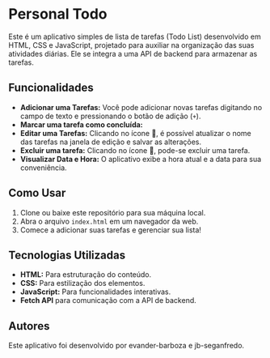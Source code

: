 # Personal Todo

Este é um aplicativo simples de lista de tarefas (Todo List) desenvolvido em HTML, CSS e JavaScript, projetado para auxiliar na organização das suas atividades diárias. Ele se integra a uma API de backend para armazenar as tarefas.

## Funcionalidades

- **Adicionar uma Tarefas:** Você pode adicionar novas tarefas digitando no campo de texto e pressionando o botão de adição (`+`).
- **Marcar uma tarefa como concluída:**
- **Editar uma Tarefas:** Clicando no ícone , é possível atualizar o nome das tarefas na janela de edição e salvar as alterações.
- **Excluir uma tarefa:** Clicando no ícone , pode-se excluir uma tarefa.
- **Visualizar Data e Hora:** O aplicativo exibe a hora atual e a data para sua conveniência.

## Como Usar

1. Clone ou baixe este repositório para sua máquina local.
2. Abra o arquivo `index.html` em um navegador da web.
3. Comece a adicionar suas tarefas e gerenciar sua lista!

## Tecnologias Utilizadas

- **HTML:** Para estruturação do conteúdo.
- **CSS:** Para estilização dos elementos.
- **JavaScript:** Para funcionalidades interativas.
- **Fetch API** para comunicação com a API de backend.

## Autores

Este aplicativo foi desenvolvido por evander-barboza e jb-seganfredo.

